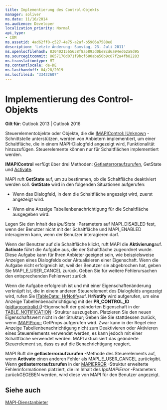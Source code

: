 ```yaml
---
title: Implementierung des Control-Objekts
manager: soliver
ms.date: 11/16/2014
ms.audience: Developer
localization_priority: Normal
api_type:
- COM
ms.assetid: 4ad62ff0-c527-4e75-a2af-b5906a7588e8
description: 'Letzte Änderung: Samstag, 23. Juli 2011'
ms.openlocfilehash: 8304021565638f8a5893d0be8cd6a94ed62a8d95
ms.sourcegitcommit: 8657170d071f9bcf680aba50b9c07f2a4fb82283
ms.translationtype: MT
ms.contentlocale: de-DE
ms.lasthandoff: 04/28/2019
ms.locfileid: "33422607"
---
```

# <a name="control-object-implementation"></a>Implementierung des Control-Objekts

  
  
**Gilt für**: Outlook 2013 | Outlook 2016 
  
Steuerelementobjekte oder Objekte, die die [IMAPIControl: IUnknown](imapicontroliunknown.md) -Schnittstelle unterstützen, werden von Anbietern implementiert, um einer Schaltfläche, die in einem MAPI-Dialogfeld angezeigt wird, Funktionalität hinzuzufügen. Steuerelemente können nur für Schaltflächen implementiert werden. 
  
 **IMAPIControl** verfügt über drei Methoden: [Getlasterroraufzurufen](imapicontrol-getlasterror.md), GetState und [Activate](imapicontrol-activate.md). [](imapicontrol-getstate.md) 
  
MAPI ruft **GetState** auf, um zu bestimmen, ob die Schaltfläche deaktiviert werden soll. **GetState** wird in den folgenden Situationen aufgerufen: 
  
- Wenn das Dialogfeld, in dem die Schaltfläche angezeigt wird, zuerst angezeigt wird.
    
- Wenn eine Anzeige Tabellenbenachrichtigung für die Schaltfläche ausgegeben wird. 
    
Legen Sie den Inhalt des _lpulState_ -Parameters auf MAPI_DISABLED fest, wenn der Benutzer nicht mit der Schaltfläche und MAPI_ENABLED interagieren kann, wenn der Benutzer interagieren darf. 
  
Wenn der Benutzer auf die Schaltfläche klickt, ruft MAPI die **Aktivierung**auf. **Activate** führt die Aufgabe aus, die der Schaltfläche zugeordnet wurde. Diese Aufgabe kann für Ihren Anbieter geeignet sein, wie beispielsweise Anzeigen eines Dialogfelds oder Aktualisieren einer Eigenschaft. Wenn die Aufgabe nicht erfolgreich ist, weil der Benutzer sie abgebrochen hat, geben Sie MAPI_E_USER_CANCEL zurück. Geben Sie für weitere Fehlerursachen den entsprechenden Fehlerwert zurück. 
  
Wenn die Aufgabe erfolgreich ist und mit einer Eigenschaftenänderung verknüpft ist, die in einem anderen Steuerelement des Dialogfelds angezeigt wird, rufen Sie [ITableData:: HrNotify](itabledata-hrnotify.md)auf. **HrNotify** wird aufgerufen, um eine Anzeige Tabellenbenachrichtigung mit der **PR_CONTROL_ID** ([pidtagcontrolid (](pidtagcontrolid-canonical-property.md))-Eigenschaft der geänderten Eigenschaft in der [TABLE_NOTIFICATION](table_notification.md) -Struktur auszugeben. Platzieren Sie den neuen Eigenschaftswert nicht in der Struktur; Geben Sie Sie stattdessen zurück, wenn [IMAPIProp::](imapiprop-getprops.md) GetProps aufgerufen wird. Zwar kann in der Regel eine Anzeige Tabellenbenachrichtigung nicht zum Deaktivieren oder Aktivieren eines Steuerelements verwendet werden, es kann jedoch mit einer Schaltfläche verwendet werden. MAPI aktualisiert das geänderte Steuerelement so, dass es auf die Benachrichtigung reagiert. 
  
MAPI Ruft die **getlasterroraufzurufen** -Methode des Steuerelements auf, wenn **Activate** einen anderen Fehler als MAPI_E_USER_CANCEL zurückgibt. Wenn **getlasterroraufzurufen** in der [MAPIERROR](mapierror.md) -Struktur erweiterte Fehlerinformationen platziert, die im Inhalt des _lppMAPIError_ -Parameters zurückGEGEBEN werden, wird diese von MAPI für den Benutzer angezeigt. 
  
## <a name="see-also"></a>Siehe auch



[MAPI-Dienstanbieter](mapi-service-providers.md)

